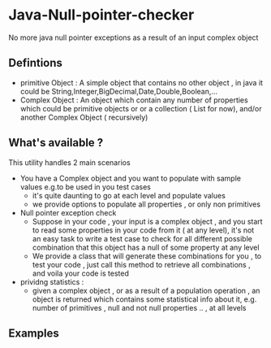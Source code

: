 # Java-Null-pointer-checker
No more java null pointer exceptions as a result of an input complex object

## Defintions
* primitive Object : A simple object that contains no other object , in java it could be String,Integer,BigDecimal,Date,Double,Boolean,...
* Complex Object : An object which contain any number of properties which could be primitive objects or or a collection ( List for now), and/or another Complex Object ( recursively)

## What's available ?
This utility handles 2 main scenarios
* You have a Complex object and you want to populate with sample values e.g.to be used in you test cases
	* it's quite daunting to go at each level and populate values 
	* we provide options to populate all properties , or only non primitives
* Null pointer exception check
	* Suppose in your code , your input is a complex object , and you start to read some properties in your code from it ( at any level), it's not an easy task to write a test case to check for all different possible combination that this object has a null of some property at any level
	* We provide a class that will generate these combinations for you , to test your code , just call this method to retrieve all combinations , and voila your code is tested 
* prividng statistics :
	* given a complex object , or as a result of a population operation , an object is returned which contains some  statistical info  about it, e.g. number of primitives , null and not null properties .. , at all levels

## Examples

